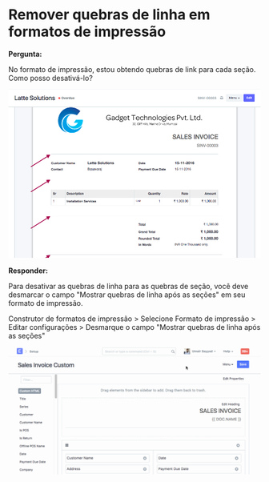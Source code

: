 # Remover quebras de linha em formatos de impressão


**Pergunta:**


No formato de impressão, estou obtendo quebras de link para cada seção. Como posso desativá-lo?


![Erro de configuração de e-mail](/files/sections-1.png)


**Responder:**


Para desativar as quebras de linha para as quebras de seção, você deve desmarcar o campo "Mostrar quebras de linha após as seções" em seu formato de impressão.


Construtor de formatos de impressão > Selecione Formato de impressão > Editar configurações > Desmarque o campo "Mostrar quebras de linha após as seções"


![Erro de configuração de e-mail](/files/sections-2.gif)